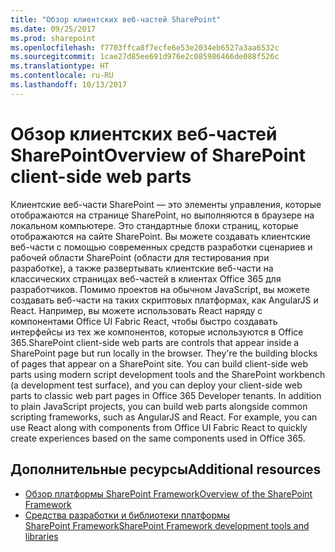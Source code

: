 ```yaml
---
title: "Обзор клиентских веб-частей SharePoint"
ms.date: 09/25/2017
ms.prod: sharepoint
ms.openlocfilehash: f7703ffca8f7ecfe6e53e2034eb6527a3aa6532c
ms.sourcegitcommit: 1cae27d85ee691d976e2c085986466de088f526c
ms.translationtype: HT
ms.contentlocale: ru-RU
ms.lasthandoff: 10/13/2017
---
```

# <a name="overview-of-sharepoint-client-side-web-parts"></a><span data-ttu-id="d267d-102">Обзор клиентских веб-частей SharePoint</span><span class="sxs-lookup"><span data-stu-id="d267d-102">Overview of SharePoint client-side web parts</span></span>

<span data-ttu-id="d267d-p101">Клиентские веб-части SharePoint — это элементы управления, которые отображаются на странице SharePoint, но выполняются в браузере на локальном компьютере. Это стандартные блоки страниц, которые отображаются на сайте SharePoint. Вы можете создавать клиентские веб-части с помощью современных средств разработки сценариев и рабочей области SharePoint (области для тестирования при разработке), а также развертывать клиентские веб-части на классических страницах веб-частей в клиентах Office 365 для разработчиков.  Помимо проектов на обычном JavaScript, вы можете создавать веб-части на таких скриптовых платформах, как AngularJS и React. Например, вы можете использовать React наряду с компонентами Office UI Fabric React, чтобы быстро создавать интерфейсы из тех же компонентов, которые используются в Office 365.</span><span class="sxs-lookup"><span data-stu-id="d267d-p101">SharePoint client-side web parts are controls that appear inside a SharePoint page but run locally in the browser. They're the building blocks of pages that appear on a SharePoint site. You can build client-side web parts using modern script development tools and the SharePoint workbench (a development test surface), and you can deploy your client-side web parts to classic web part pages in Office 365 Developer tenants.  In addition to plain JavaScript projects, you can build web parts alongside common scripting frameworks, such as AngularJS and React. For example, you can use React along with components from Office UI Fabric React to quickly create experiences based on the same components used in Office 365.</span></span>

## <a name="additional-resources"></a><span data-ttu-id="d267d-108">Дополнительные ресурсы</span><span class="sxs-lookup"><span data-stu-id="d267d-108">Additional resources</span></span>

- [<span data-ttu-id="d267d-109">Обзор платформы SharePoint Framework</span><span class="sxs-lookup"><span data-stu-id="d267d-109">Overview of the SharePoint Framework</span></span>](../sharepoint-framework-overview.md)
- [<span data-ttu-id="d267d-110">Средства разработки и библиотеки платформы SharePoint Framework</span><span class="sxs-lookup"><span data-stu-id="d267d-110">SharePoint Framework development tools and libraries</span></span>](../tools-and-libraries.md)
